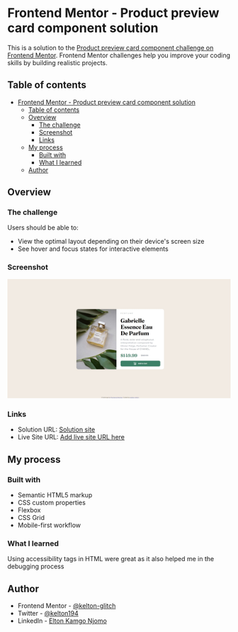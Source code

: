 # Frontend Mentor - Product preview card component solution

This is a solution to the [Product preview card component challenge on Frontend Mentor](https://www.frontendmentor.io/challenges/product-preview-card-component-GO7UmttRfa). Frontend Mentor challenges help you improve your coding skills by building realistic projects.

## Table of contents

- [Frontend Mentor - Product preview card component solution](#frontend-mentor---product-preview-card-component-solution)
  - [Table of contents](#table-of-contents)
  - [Overview](#overview)
    - [The challenge](#the-challenge)
    - [Screenshot](#screenshot)
    - [Links](#links)
  - [My process](#my-process)
    - [Built with](#built-with)
    - [What I learned](#what-i-learned)
  - [Author](#author)

## Overview

### The challenge

Users should be able to:

- View the optimal layout depending on their device's screen size
- See hover and focus states for interactive elements

### Screenshot

![Screenshot](./images/Screenshot.jpeg)

### Links

- Solution URL: [Solution site](https://github.com/kelton-glitch/product-preview-card)
- Live Site URL: [Add live site URL here](https://your-live-site-url.com)

## My process

### Built with

- Semantic HTML5 markup
- CSS custom properties
- Flexbox
- CSS Grid
- Mobile-first workflow

### What I learned

Using accessibility tags in HTML were great as it also helped me in the debugging process

## Author

- Frontend Mentor - [@kelton-glitch](https://www.frontendmentor.io/profile/kelton-glitch)
- Twitter - [@kelton194](https://www.twitter.com/kelton194)
- LinkedIn - [Elton Kamgo Njomo](https://www.linkedin.com/in/elton-kamgo-njomo-89ba66210)
